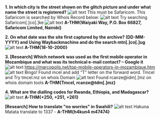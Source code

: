 **1. In which city is the street shown on the glitch picture and under what name the street is registered?**
![alt text](img/44.jpg)
This must be Safaricom. This Safaricom is searched by Whois Record below:
![alt text](img/45.jpg)
Try searching Safaricom[.]co[.]ke
![alt text](img/46.jpg)
**A-THM{Waiyaki Way, P.O. Box 66827, Safaricom Limited, Nairobi}**

**2. On what date was the site first captured by the archive? (DD-MM-YYYY) and Using Waybackmachine and do the search mtn[.]co[.]ug**
![alt text](img/47.jpg)
**A-THM{18-10-2000}**

**3. [Research] Which network was used as the first mobile operator in Mozambique and what was its technical e-mail contact? – Google it**
![alt text](img/48.jpg)
https://marcopolis.net/top-mobile-operators-in-mozambique.htm
![alt text](img/49.jpg)
Bingo! Found mcel and add “T” letter on the forward word. Tmcel and Try tmcel.mz on whois Domain
![alt text](img/50.jpg)
Found rcanze@idm[.]mz on whois domain tools
**A-THM{Tmcel, rcanze@tdm[.]mz}**

**4. What are the dialling codes for Rwanda, Ethiopia, and Madagascar?**
![alt text](img/51.jpg)
**A-THM{+250, +251, +261}**

**[Research] How to translate "no worries" in Swahili?**
![alt text](img/52.jpg)
Hakuna Matata translate to 1337 - **A-THM{h4kun4 m47474}**
